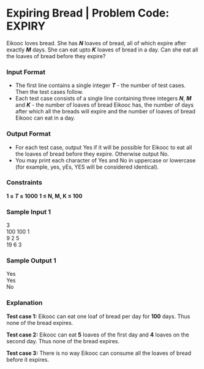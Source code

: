 # Expiring Bread | Problem Code: EXPIRY

Eikooc loves bread. She has **_N_** loaves of bread, all of which expire after exactly **_M_** days. She can eat upto **_K_** loaves of bread in a day. Can she eat all the loaves of bread before they expire?

### Input Format
- The first line contains a single integer **_T_** - the number of test cases. Then the test cases follow.
- Each test case consists of a single line containing three integers **_N_**, **_M_** and **_K_** - the number of loaves of bread Eikooc has, the number of days after which all the breads will expire and the number of loaves of bread Eikooc can eat in a day.

### Output Format
- For each test case, output Yes if it will be possible for Eikooc to eat all the loaves of bread before they expire. Otherwise output No.
- You may print each character of Yes and No in uppercase or lowercase (for example, yes, yEs, YES will be considered identical).

### Constraints
**1 ≤ _T_ ≤ 1000**
**1 ≤ N, M, K ≤ 100**
### Sample Input 1 
3<br/>
100 100 1 <br/>
9 2 5 <br/>
19 6 3 <br/>

### Sample Output 1 
Yes<br/>
Yes<br/>
No<br/>

### Explanation
**Test case 1:** Eikooc can eat one loaf of bread per day for **100** days. Thus none of the bread expires.<br/>

**Test case 2:** Eikooc can eat **5** loaves of the first day and **4** loaves on the second day. Thus none of the bread expires.<br/>

**Test case 3:** There is no way Eikooc can consume all the loaves of bread before it expires.
